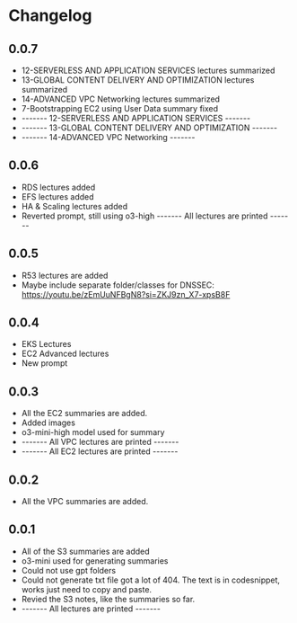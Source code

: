 # Changelog 

## 0.0.7
- 12-SERVERLESS AND APPLICATION SERVICES lectures summarized 
- 13-GLOBAL CONTENT DELIVERY AND OPTIMIZATION lectures summarized 
- 14-ADVANCED VPC Networking lectures summarized 
- 7-Bootstrapping EC2 using User Data summary fixed
-  ------- 12-SERVERLESS AND APPLICATION SERVICES  -------
-  ------- 13-GLOBAL CONTENT DELIVERY AND OPTIMIZATION  -------
-  ------- 14-ADVANCED VPC Networking  -------

## 0.0.6
- RDS lectures added
- EFS lectures added
- HA & Scaling lectures added
- Reverted prompt, still using o3-high
------- All lectures are printed -------

## 0.0.5
- R53 lectures are added
- Maybe include separate folder/classes for DNSSEC: https://youtu.be/zEmUuNFBgN8?si=ZKJ9zn_X7-xpsB8F

## 0.0.4
- EKS Lectures 
- EC2 Advanced lectures
- New prompt

## 0.0.3
- All the EC2 summaries are added.
- Added images
- o3-mini-high model used for summary
- ------- All VPC lectures are printed -------
- ------- All EC2 lectures are printed -------

## 0.0.2
- All the VPC summaries are added. 

## 0.0.1
- All of the S3 summaries are added
- o3-mini used for generating summaries
- Could not use gpt folders
- Could not generate txt file got a lot of 404. The text is in codesnippet, works just need to copy and paste.
- Revied the S3 notes, like the summaries so far.
- ------- All lectures are printed -------